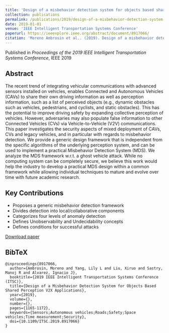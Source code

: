 ```yaml
---
title: 'Design of a misbehavior detection system for objects based shared perception V2X applications'
collection: publications
permalink: /publications/2019/design-of-a-misbehavior-detection-system-for-objec
date: 2019-01-01
venue: 'IEEE Intelligent Transportation Systems Conference'
paperurl: https://ieeexplore.ieee.org/abstract/document/8917066/
citation: 'Moreno Ambrosin et al.. (2019). Design of a misbehavior detection system for objects based shared perception V2X applications. 2019 IEEE Intelligent Transportation Systems Conference.'
---
```


Published in *Proceedings of the 2019 IEEE Intelligent Transportation Systems Conference*, IEEE 2019

## Abstract

The recent trend of integrating vehicular communications with advanced sensors installed on vehicles, enables Connected and Autonomous Vehicles (CAVs) to share their own driving information as well as perception information, such as a list of perceived objects (e.g., dynamic obstacles such as vehicles, pedestrians, and cyclists, and static obstacles). This has the potential to improve driving safety by expanding collective perception of vehicles. However, adversaries may also populate false information to other Connected Vehicles (CVs) via Vehicle-to-Vehicle (V2V) communications. This paper investigates the security aspects of mixed deployment of CAVs, CVs and legacy vehicles, and in particular with regards to misbehavior detection. We provide a generic design framework that is independent from the specific algorithms of the underlying perception system, and can be used to implement a practical Misbehavior Detection System (MDS). We analyze the MDS framework w.r.t. a ghost vehicle attack. While no computing system can be completely secure, we believe this work would help the industry to develop a practical MDS design within a common framework while allowing individual techniques to mature and evolve over time with future academic research.

## Key Contributions

* Proposes a generic misbehavior detection framework 
* Divides detection into local/collaborative components 
* Categorizes four levels of anomaly detection 
* Defines Unobservability and Undecidability concepts 
* Defines conditions for successful attacks 

[Download paper](https://ieeexplore.ieee.org/abstract/document/8917066)

## BibTeX

```
@inproceedings{8917066,
  author={Ambrosin, Moreno and Yang, Lily L and Liu, Xiruo and Sastry, Manoj R and Alvarez, Ignacio J},
  booktitle={2019 IEEE Intelligent Transportation Systems Conference (ITSC)}, 
  title={Design of a Misbehavior Detection System for Objects Based Shared Perception V2X Applications}, 
  year={2019},
  volume={},
  number={},
  pages={1165-1172},
  keywords={Sensors;Autonomous vehicles;Roads;Safety;Space vehicles;Time measurement;Security},
  doi={10.1109/ITSC.2019.8917066}
}
```